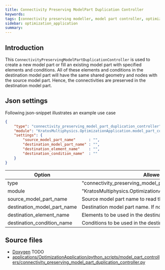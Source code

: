 ```yaml
---
title: Connectivity Preserving ModelPart Duplication Controller
keywords:
tags: [connectivity preserving modeller, model part controller, optimization]
sidebar: optimization_application
summary:
---
```

## Introduction

This ```ConnectivityPreservingModelPartDuplicationController``` is used to create a new model part or fill an existing model part with specified elements and conditions. All of these elements and conditions in the destination model part will have the same shared geometry and nodes with the source model part. Hence, the connectivities are preserved in the destination model part.

## Json settings
Following json-snippet illustrates an example use case
```json
{
    "type": "connectivity_preserving_model_part_duplication_controller",
    "module": "KratosMultiphysics.OptimizationApplication.model_part_controllers",
    "settings": {
        "source_model_part_name"      : "",
        "destination_model_part_name" : "",
        "destination_element_name"    : "",
        "destination_condition_name"  : ""
    }
}
```

| Option | Allowed values |
| ------------- | ------------- |
| type  | "connectivity_preserving_model_part_duplication_controller"  |
| module  | "KratosMultiphysics.OptimizationApplication.model_part_controllers"  |
| source_model_part_name  | Source model part name to read the nodes and the connectivities. |
| destination_model_part_name  | Destination model part name. If not found, it will be created.|
| destination_element_name  | Elements to be used in the destination model part |
| destination_condition_name  | Conditions to be used in the destination model part |

## Source files
* [Doxygen](TODO) TODO
* [applications/OptimizationApplication/python_scripts/model_part_controllers/connectivity_preserving_model_part_duplication_controller.py](https://github.com/KratosMultiphysics/Kratos/blob/master/applications/OptimizationApplication/python_scripts/model_part_controllers/connectivity_preserving_model_part_duplication_controller.py)